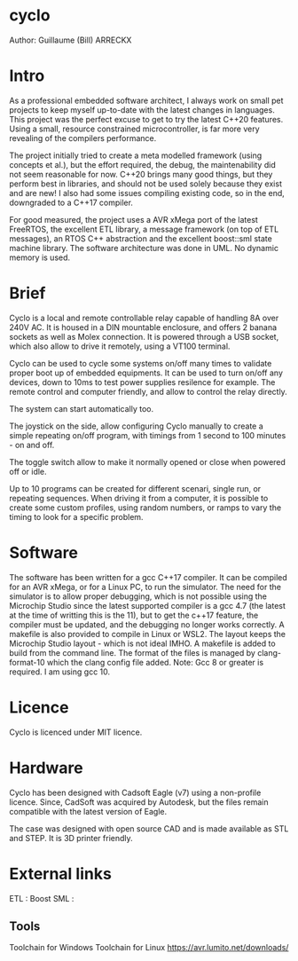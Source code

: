 # cyclo
Author: Guillaume (Bill) ARRECKX

Intro
=====
As a professional embedded software architect, I always work on small pet
projects to keep myself up-to-date with the latest changes in languages.
This project was the perfect excuse to get to try the latest C++20 features.
Using a small, resource constrained microcontroller, is far more very
revealing of the compilers performance. 

The project initially tried to create a meta modelled framework (using concepts et al.), but
the effort required, the debug, the maintenability did not seem reasonable for now. C++20 brings
many good things, but they perform best in libraries, and should not be used solely because they
exist and are new! I also had some issues compiling existing code, so in the end, downgraded
to a C++17 compiler.

For good measured, the project uses a AVR xMega port of the latest FreeRTOS,
the excellent ETL library, a message framework (on top of ETL messages), an RTOS C++
abstraction and the excellent boost::sml state machine library.
The software architecture was done in UML.
No dynamic memory is used.

Brief
=====
Cyclo is a local and remote controllable relay capable of handling 8A over 240V AC.
It is housed in a DIN mountable enclosure, and offers 2 banana sockets as well as Molex connection.
It is powered through a USB socket, which also allow to drive it remotely, using a VT100 terminal.

Cyclo can be used to cycle some systems on/off many times to validate proper boot up of embedded
equipments. It can be used to turn on/off any devices, down to 10ms to test power supplies resilence for example.
The remote control and computer friendly, and allow to control the relay directly.

The system can start automatically too.

The joystick on the side, allow configuring Cyclo manually to create a simple repeating on/off program,
with timings from 1 second to 100 minutes - on and off.

The toggle switch allow to make it normally opened or close when powered off or idle.

Up to 10 programs can be created for different scenari, single run, or repeating sequences.
When driving it from a computer, it is possible to create some custom profiles,
using random numbers, or ramps to vary the timing to look for a specific problem.

Software
========
The software has been written for a gcc C++17 compiler. It can be compiled
for an AVR xMega, or for a Linux PC, to run the simulator.
The need for the simulator is to allow proper debugging, which is not
possible using the Microchip Studio since the latest supported compiler is
a gcc 4.7 (the latest at the time of writting this is the 11), but to get
the c++17 feature, the compiler must be updated, and the debugging no
longer works correctly.
A makefile is also provided to compile in Linux or WSL2.
The layout keeps the Microchip Studio layout - which is not ideal IMHO. 
A makefile is added to build from the command line.
The format of the files is managed by clang-format-10 which the clang config
file added.
Note: Gcc 8 or greater is required. I am using gcc 10.

Licence
=======
Cyclo is licenced under MIT licence.

Hardware
============================================================================
Cyclo has been designed with Cadsoft Eagle (v7) using a non-profile licence.
Since, CadSoft was acquired by Autodesk, but the files remain compatible with
the latest version of Eagle.

The case was designed with open source CAD and is made available as 
STL and STEP. It is 3D printer friendly.

External links
==============

ETL : 
Boost SML :

Tools
-----
Toolchain for Windows
Toolchain for Linux   https://avr.lumito.net/downloads/